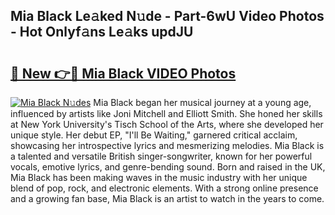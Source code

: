 ## Mia Black Le𝚊ked N𝚞de - Part-6wU Video Photos - Hot Onlyf𝚊ns Le𝚊ks updJU

# <h2><a href="http://ac30850.deff.icu/?id=Mia+Black">🔗 New 👉🔴 Mia Black VIDEO Photos</a></h2>

[![Mia Black N𝚞des](https://i.imgur.com/rIISA9y.gif)](http://ac30850.deff.icu/?id=Mia+Black)
Mia Black began her musical journey at a young age, influenced by artists like Joni Mitchell and Elliott Smith. She honed her skills at New York University's Tisch School of the Arts, where she developed her unique style. Her debut EP, "I'll Be Waiting," garnered critical acclaim, showcasing her introspective lyrics and mesmerizing melodies. Mia Black is a talented and versatile British singer-songwriter, known for her powerful vocals, emotive lyrics, and genre-bending sound. Born and raised in the UK, Mia Black has been making waves in the music industry with her unique blend of pop, rock, and electronic elements. With a strong online presence and a growing fan base, Mia Black is an artist to watch in the years to come.
